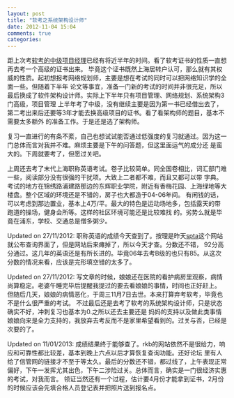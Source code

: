 ```yaml
---
layout: post
title: "软考之系统架构设计师"
date: 2012-11-04 15:04
comments: true
categories: 
---
```


距上次考[软考的中级项目经理](/blog/2012/05/27/take-the-exam/)已经有将近半年的时间。看了软考证书的性质一直想再去考一个高级的证书出来。
毕竟这个证书既然上海居转户认可，那么就有其权威的性质。起初想报考网络规划师，主要是想在考试的同时可以把网络知识学的全面一些。但随着下半年
论文等事宜，准备一门新的考试的时间并非很充足，所以最后换成了软件架构设计师。实际上下半年只有项目管理、网络规划、系统架构3门高级，项目管理
上半年考了中级，没有继续主要是因为第一书已经借出去了，第二考出来后还要等3年才能去换高级项目的证书。看了看架构师的题目，基本不需要太多额外
的准备工作。于是还是选了架构师。

复习一直进行的有条不紊，自己也想试试能否通过低强度的复习就通过。因为这一门总体而言对我并不难。麻烦主要是下午的问答题，但这里面运气的成分还
是蛮大的。下周就要考了，但愿过关吧。

上周还去考了末代上海职称英语考试。卷子比较简单。同全国卷相比，词汇部门难一些，阅读部分没有很强的干扰项。大致上二者都不难，而且又都可以带
字典。考试的地方在锦绣路浦建路那边的东辉职业学院，附近有香梅花园、上海绿地等大楼盘。整个区域的环境还是不错的，房子也大都造于04-06年间。
有闲钱的话，可以考虑到那边置业，基本上4万/平。最大的特色是运动场地多，包括露天的带跑道的操场，健身会所等。这样的社区环境可能还是比较难找
的。劣势么就是毕竟在浦东，学校、交通总是僧多粥少。

Updated on 27/11/2012: 职称英语的成绩今天查到了。按理是昨天[spta](http://www.spta.gov.cn)这个网站就公布查询界面了，但是网站后来瘫掉了，所以今天才查。分数还不错，
92分高分通过。这几年的英语还是有所长进的。毕竟06年去考B级的也只有85。从这次分数的情况来看，应该是完形填空错的太多了。

Updated on 27/11/2012: 写文章的时候，娘娘还在医院的看护病房里观察，病情尚算稳定。老婆午睡完毕后提醒我提过的要去看娘娘的事情，时间也正好赶上。
但随后几天，娘娘的病情恶化，于周三11月7日去世。本来打算弃考软考，毕竟也不是什么很严重的考试。
不过最后还是去考了软考的系统架构设计师，只是状态确实不好，冲刺复习也基本为0.之所以还去主要还是
妈妈的支持以及做此类事情娘娘向来是全力支持的，我放弃去考反而不是家里希望看到的。过关与否，已经是次要的了。

Updated on 11/01/2013: 成绩结果终于能够查了。rkb的网站依然不是很给力，响应和可靠性都比较差，基本到晚上六点以后才算恢复查询功能。还好论坛
里有人给了信管网的链接才不至于等太久。最后的分数还不错，都过线了，上午表现正常偏好，下午一发挥尤其出色，下午二涉险过关。总体而言，确实是一门很经济实惠的考试，对我而言。
领证当然还有一个过程，估计要4月份才能拿到证书，2月份的时候应该会先填合格人员登记表并把照片送到报名点。
